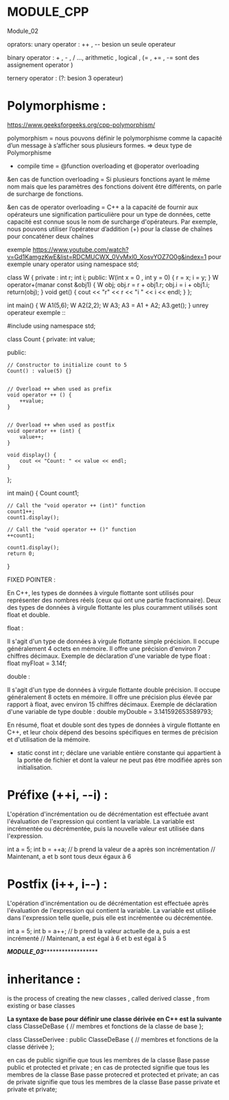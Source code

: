 # MODULE_CPP

Module_02

oprators:
unary operator : ++ ,  -- besion un seule operateur 

binary operator : + , - , / ..., arithmetic , logical , (= , += , -= sont des assignement operator )

ternery operator : (?:  besion 3 operateur)

# Polymorphisme :

https://www.geeksforgeeks.org/cpp-polymorphism/

polymorphism = nous pouvons définir le polymorphisme comme la capacité d’un message à s’afficher sous plusieurs formes. 
=>  deux type de Polymorphisme 
* compile time  = @function overloading et @operator overloading 

&en cas de function overloading =
	Si plusieurs fonctions ayant le même nom mais que les paramètres des fonctions doivent être différents, on parle de surcharge de fonctions.

&en cas de operator overloading = 
C++ a la capacité de fournir aux opérateurs une signification particulière pour un type de données, cette capacité est connue sous le nom de surcharge d'opérateurs. Par exemple, nous pouvons utiliser l’opérateur d’addition (+) pour la classe de chaînes pour concaténer deux chaînes

exemple 
https://www.youtube.com/watch?v=Gd1KamgzKwE&list=RDCMUCWX_0VvMxl0_XosvYOZ7O0g&index=1 pour exemple unary operator 
using namespace std;

class W
{
    private :
        int r;
        int i;
    public:
        W(int x = 0 , int y = 0)
        {
            r = x;
            i = y;
        }
        W operator+(manar const &obj1)
        {
            W obj;
            obj.r = r + obj1.r;
            obj.i = i + obj1.i;
            return(obj);
        }
        void get()
        {
            cout << "r" << r << "i " << i << endl;
        }
};

int main()
{
   W  A1(5,6);
   W A2(2,2);
   W A3;
    A3 = A1 + A2;
    A3.get();
}
unrey operateur 
exemple :: 

#include <iostream>
using namespace std;

class Count {
   private:
    int value;

   public:

    // Constructor to initialize count to 5
    Count() : value(5) {}


    // Overload ++ when used as prefix
    void operator ++ () {
        ++value;
    }


    // Overload ++ when used as postfix
    void operator ++ (int) {
        value++;
    }

    void display() {
        cout << "Count: " << value << endl;
    }
};

int main() {
    Count count1;

    // Call the "void operator ++ (int)" function
    count1++;
    count1.display();

    // Call the "void operator ++ ()" function
    ++count1;

    count1.display();
    return 0;
}

FIXED POINTER :

En C++, les types de données à virgule flottante sont utilisés pour représenter des nombres réels (ceux qui ont une partie fractionnaire). Deux des types de données à virgule flottante les plus couramment utilisés sont float et double.

float :

Il s'agit d'un type de données à virgule flottante simple précision.
Il occupe généralement 4 octets en mémoire.
Il offre une précision d'environ 7 chiffres décimaux.
Exemple de déclaration d'une variable de type float :
	float myFloat = 3.14f;

double :

Il s'agit d'un type de données à virgule flottante double précision.
Il occupe généralement 8 octets en mémoire.
Il offre une précision plus élevée par rapport à float, avec environ 15 chiffres décimaux.
Exemple de déclaration d'une variable de type double :
	double myDouble = 3.141592653589793;

En résumé, float et double sont des types de données à virgule flottante en C++, et leur choix dépend des besoins spécifiques en termes de précision et d'utilisation de la mémoire.

* static const int r; déclare une variable entière constante qui appartient à la portée de fichier et dont la valeur ne peut pas être modifiée après son initialisation. 

# Préfixe (++i, --i) :

L'opération d'incrémentation ou de décrémentation est effectuée avant l'évaluation de l'expression qui contient la variable.
La variable est incrémentée ou décrémentée, puis la nouvelle valeur est utilisée dans l'expression.

int a = 5;
int b = ++a;  // b prend la valeur de a après son incrémentation
// Maintenant, a et b sont tous deux égaux à 6

# Postfix (i++, i--) :

L'opération d'incrémentation ou de décrémentation est effectuée après l'évaluation de l'expression qui contient la variable.
La variable est utilisée dans l'expression telle quelle, puis elle est incrémentée ou décrémentée.

int a = 5;
int b = a++;  // b prend la valeur actuelle de a, puis a est incrémenté
// Maintenant, a est égal à 6 et b est égal à 5

*****************************************************MODULE_03***********************************************************************

# inheritance :

is the process of creating the new classes , called derived classe , from existing or base classes

**La syntaxe de base pour définir une classe dérivée en C++ est la suivante**
class ClasseDeBase {
    // membres et fonctions de la classe de base
};

class ClasseDerivee : public ClasseDeBase {
    // membres et fonctions de la classe dérivée
};

en cas de public signifie que tous les membres de la classe Base passe public et protected et private ;
en cas de protected signifie que tous les membres de la classe Base passe protecred et protected et private;
an cas de private signifie que tous les membres de la classe Base passe private et private et private;

